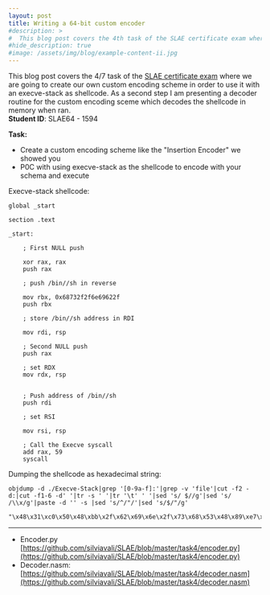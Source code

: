 ```yaml
---
layout: post
title: Writing a 64-bit custom encoder
#description: >
#  This blog post covers the 4th task of the SLAE certificate exam where the goal is to write an encoder of your own choice and then write a decoder routine for it in assembly.
#hide_description: true
#image: /assets/img/blog/example-content-ii.jpg
---
```


This blog post covers the 4/7 task of the [SLAE certificate exam](https://www.pentesteracademy.com/course?id=7) where we are going to create our own custom encoding scheme in order to use it with an execve-stack as shellcode. As a second step I am presenting a decoder routine for the custom encoding sceme which decodes the shellcode in memory when ran.<br>
<b>Student ID</b>: SLAE64 - 1594

<b>Task:</b>

* Create a custom encoding scheme like the "Insertion Encoder" we showed you
* P0C with using execve-stack as the shellcode to encode with your schema and execute


Execve-stack shellcode:
```
global _start

section .text

_start:

	; First NULL push

	xor rax, rax
	push rax

	; push /bin//sh in reverse

	mov rbx, 0x68732f2f6e69622f
	push rbx

	; store /bin//sh address in RDI

	mov rdi, rsp

	; Second NULL push
	push rax

	; set RDX
	mov rdx, rsp


	; Push address of /bin//sh
	push rdi

	; set RSI

	mov rsi, rsp

	; Call the Execve syscall
	add rax, 59
	syscall
```

Dumping the shellcode as hexadecimal string:
```
objdump -d ./Execve-Stack|grep '[0-9a-f]:'|grep -v 'file'|cut -f2 -d:|cut -f1-6 -d' '|tr -s ' '|tr '\t' ' '|sed 's/ $//g'|sed 's/ /\\x/g'|paste -d '' -s |sed 's/^/"/'|sed 's/$/"/g'

"\x48\x31\xc0\x50\x48\xbb\x2f\x62\x69\x6e\x2f\x73\x68\x53\x48\x89\xe7\x50\x48\x89\xe2\x57\x48\x89\xe6\x48\x83\xc0\x3b\x0f\x05"
```



* * *

* Encoder.py<br> [https://github.com/silviavali/SLAE/blob/master/task4/encoder.py](https://github.com/silviavali/SLAE/blob/master/task4/encoder.py)
* Decoder.nasm: <br>[https://github.com/silviavali/SLAE/blob/master/task4/decoder.nasm](https://github.com/silviavali/SLAE/blob/master/task4/decoder.nasm)
